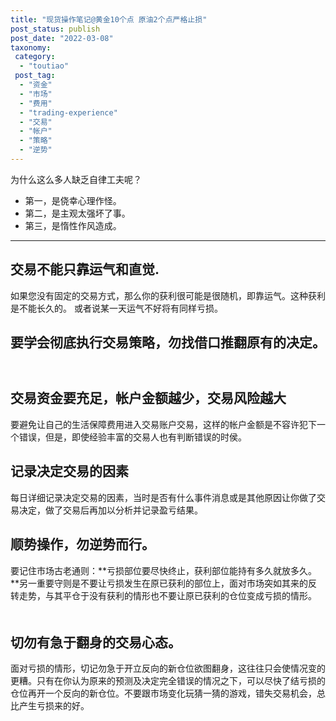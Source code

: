 ```yaml
---
title: "现货操作笔记@黄金10个点 原油2个点严格止损"
post_status: publish
post_date: "2022-03-08"
taxonomy:
 category: 
  - "toutiao"
 post_tag: 
  - "资金"
  - "市场"
  - "费用"
  - "trading-experience"
  - "交易"
  - "帐户"
  - "策略"
  - "逆势"
---
```


为什么这么多人缺乏自律工夫呢？

- 第一，是侥幸心理作怪。
- 第二，是主观太强坏了事。
- 第三，是惰性作风造成。

* * *

## 交易不能只靠运气和直觉.

如果您没有固定的交易方式，那么你的获利很可能是很随机，即靠运气。这种获利是不能长久的。 或者说某一天运气不好将有同样亏损。 　　

## 要学会彻底执行交易策略，勿找借口推翻原有的决定。 　　

## 交易资金要充足，帐户金额越少，交易风险越大

要避免让自己的生活保障费用进入交易账户交易，这样的帐户金额是不容许犯下一个错误，但是，即使经验丰富的交易人也有判断错误的时侯。 　　

## 记录决定交易的因素

每日详细记录决定交易的因素，当时是否有什么事件消息或是其他原因让你做了交易决定，做了交易后再加以分析并记录盈亏结果。 　　

## 顺势操作，勿逆势而行。

要记住市场古老通则：**亏损部位要尽快终止，获利部位能持有多久就放多久。**另一重要守则是不要让亏损发生在原已获利的部位上，面对市场突如其来的反转走势，与其平仓于没有获利的情形也不要让原已获利的仓位变成亏损的情形。 　　

## 切勿有急于翻身的交易心态。

面对亏损的情形，切记勿急于开立反向的新仓位欲图翻身，这往往只会使情况变的更糟。只有在你认为原来的预测及决定完全错误的情况之下，可以尽快了结亏损的仓位再开一个反向的新仓位。不要跟市场变化玩猜一猜的游戏，错失交易机会，总比产生亏损来的好。
